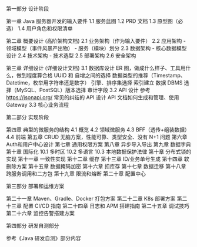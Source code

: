 第一部分 设计阶段

第一章 Java 服务器开发的输入要件
    1.1 服务蓝图
    1.2 PRD 文档
    1.3 原型图（必选）
    1.4 用户角色和权限清单
    
第二章 概要设计 (高阶架构文档)
    2.1 业务架构（作为输入要件）
    2.2 应用架构
        - 领域模型（事件风暴产出物）
        - 服务（模块）划分
    2.3 数据架构
        - 核心数据模型设计
    2.4 技术架构
        - 技术选型
    2.5 部署架构
    2.6 安全架构

第三章 详细设计 (详细设计文档)
    3.1 数据库设计 ER 图，做成什么样子、工具用什么，做到程度算合格
        UUID 和 自增之间的选择
        数据类型的推荐（Timestamp、Datetime，枚举用字符串还是数字）
        引擎、排序集选择
        索引建立
        数据 DBMS 选择（MySQL、PostSQL）版本选择
        审计字段
    3.2 API 设计 
        参考 https://jsonapi.org/
        常见的纠结的 API 设计
        API 文档如何生成和管理、使用 Gateway 
    3.3 核心业务流程
        
第二部分 实现阶段

第四章 典型的微服务的结构
	4.1 概览
	4.2 领域微服务
	4.3 BFF（透传+组装数据）
	4.4 前端
第五章 CRUD 无脑方案，性能可靠、类型安全、没有 N+1 问题
第六章 Auth和用户中心设计
第七章 通用权限方案
第八章 异步导入导出
第九章 数据字典
第十章 国际化
	10.1 多时区
	10.2 多语言
	10.3 本地数据保护法律
第十章 分布式锁的实现
第十一章 一致性实现
第十二章 缓存
第十三章 ID/业务单号生成
第十四章 软删除方案
第十五章 数据掩码加密
第十六章 扣库存
第十七章 数据迁移
第十八章 跨服务调用和二方包
第十九章 限流和熔断
第二十章 配置中心

第三部分 部署和运维方案

第二十一章 Maven、Gradle、Docker 打包方案
第二十二章 K8s 部署方案
第二十三章 配置 CI/CD 指南
第二十四章 日志和 APM 搭建指南
第二十五章 调试技巧
第二十六章 监控告警搭建方案

第四部分 研发自测部分

参考《Java 研发自测》部分内容
